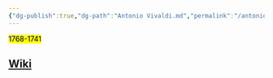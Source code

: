 ```yaml
---
{"dg-publish":true,"dg-path":"Antonio Vivaldi.md","permalink":"/antonio-vivaldi/"}
---
```


<mark>1768-1741</mark>

## [Wiki](https://www.wikiwand.com/hu/Antonio_Vivaldi)
